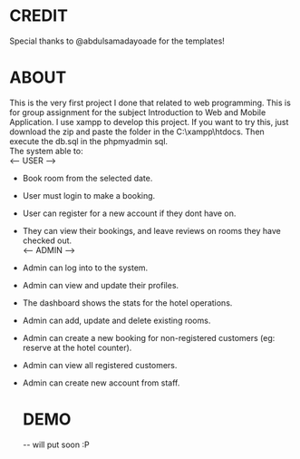 # CREDIT
Special thanks to @abdulsamadayoade for the templates!
# ABOUT
This is the very first project I done that related to web programming. This is for group assignment for the subject Introduction to Web and Mobile Application. I use xampp to develop this project. If you want to try this, just download the zip and paste the folder in the C:\\xampp\htdocs. Then execute the db.sql in the phpmyadmin sql.<br />
The system able to:<br >
<-- USER -->
* Book room from the selected date.
* User must login to make a booking.
* User can register for a new account if they dont have on.
* They can view their bookings, and leave reviews on rooms they have checked out.<br >
<-- ADMIN -->
* Admin can log into to the system.
* Admin can view and update their profiles.
* The dashboard shows the stats for the hotel operations.
* Admin can add, update and delete existing rooms.
* Admin can create a new booking for non-registered customers (eg: reserve at the hotel counter).
* Admin can view all registered customers.
* Admin can create new account from staff.

  # DEMO
  -- will put soon :P
